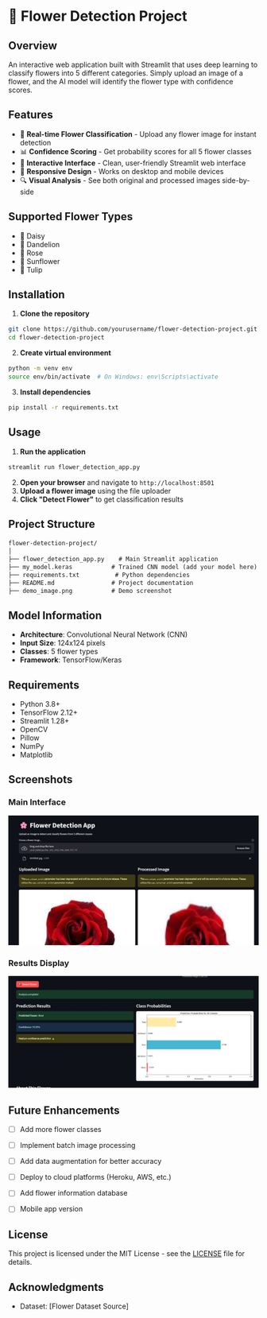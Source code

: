 

# 🌸 Flower Detection Project



## Overview

An interactive web application built with Streamlit that uses deep learning to classify flowers into 5 different categories. Simply upload an image of a flower, and the AI model will identify the flower type with confidence scores.

## Features

- 🌺 **Real-time Flower Classification** - Upload any flower image for instant detection
- 📊 **Confidence Scoring** - Get probability scores for all 5 flower classes
- 🎨 **Interactive Interface** - Clean, user-friendly Streamlit web interface
- 📱 **Responsive Design** - Works on desktop and mobile devices
- 🔍 **Visual Analysis** - See both original and processed images side-by-side


## Supported Flower Types

- 🌼 Daisy
- 🌻 Dandelion
- 🌹 Rose
- 🌻 Sunflower
- 🌷 Tulip


## Installation

1. **Clone the repository**

```bash
git clone https://github.com/yourusername/flower-detection-project.git
cd flower-detection-project
```

2. **Create virtual environment**

```bash
python -m venv env
source env/bin/activate  # On Windows: env\Scripts\activate
```

3. **Install dependencies**

```bash
pip install -r requirements.txt
```


## Usage

1. **Run the application**

```bash
streamlit run flower_detection_app.py
```

2. **Open your browser** and navigate to `http://localhost:8501`
3. **Upload a flower image** using the file uploader
4. **Click "Detect Flower"** to get classification results

## Project Structure

```
flower-detection-project/
│
├── flower_detection_app.py    # Main Streamlit application
├── my_model.keras           # Trained CNN model (add your model here)
├── requirements.txt          # Python dependencies
├── README.md                # Project documentation
├── demo_image.png           # Demo screenshot

```


## Model Information

- **Architecture**: Convolutional Neural Network (CNN)
- **Input Size**: 124x124 pixels
- **Classes**: 5 flower types
- **Framework**: TensorFlow/Keras


## Requirements

- Python 3.8+
- TensorFlow 2.12+
- Streamlit 1.28+
- OpenCV
- Pillow
- NumPy
- Matplotlib


## Screenshots

### Main Interface
<img src="Screenshot 2025-08-20 140806.jpg" style="height:px;margin-right:32px"/>

### Results Display
<img src="Screenshot 2025-08-20 140750.jpg" style="height:px;margin-right:32px"/>


## Future Enhancements

- [ ] Add more flower classes
- [ ] Implement batch image processing
- [ ] Add data augmentation for better accuracy
- [ ] Deploy to cloud platforms (Heroku, AWS, etc.)
- [ ] Add flower information database
- [ ] Mobile app version


## License

This project is licensed under the MIT License - see the [LICENSE](LICENSE) file for details.

## Acknowledgments

- Dataset: [Flower Dataset Source]







